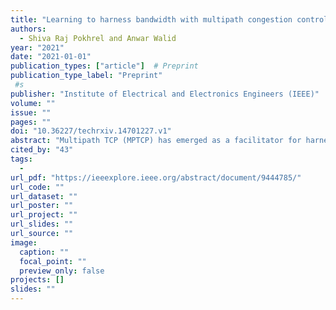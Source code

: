 ```yaml
---
title: "Learning to harness bandwidth with multipath congestion control and scheduling"
authors:
  - Shiva Raj Pokhrel and Anwar Walid
year: "2021"
date: "2021-01-01"
publication_types: ["article"]  # Preprint
publication_type_label: "Preprint"
 #s
publisher: "Institute of Electrical and Electronics Engineers (IEEE)"
volume: ""
issue: ""
pages: ""
doi: "10.36227/techrxiv.14701227.v1"
abstract: "Multipath TCP (MPTCP) has emerged as a facilitator for harnessing and pooling available bandwidth in wireless/wireline communication networks and in data centers. Existing implementations of MPTCP such as, Linked Increase Algorithm (LIA), Opportunistic LIA (OLIA) and BAlanced LInked Adaptation (BALIA) include separate algorithms for congestion control and packet scheduling, with pre-selected control parameters. We propose a Deep Q-Learning (DQL) based framework for joint congestion control and packet scheduling for MPTCP. At the heart of the solution is an intelligent agent for interface, learning and actuation, which learns from experience optimal congestion control and scheduling mechanism using DQL techniques with policy gradients. We provide a rigorous stability analysis of system dynamics which provides important practical design insights. In addition, the proposed DQL-MPTCPalgorithm utilizes the ‘recurrent neural network’ and integrates it with ‘long short-term memory’ for continuously i) learning dynamic behavior of subflows (paths) and ii) responding promptly to their behavior using prioritized experience replay. With extensive emulations, we show that the proposed DQL-based MPTCP algorithm outperforms MPTCP LIA, OLIA and BALIA algorithms. Moreover, the DQL-MPTCP algorithm is robust to time-varying network characteristics and provides dynamic exploration and exploitation of paths. The revised version is to appear in IEEE Trans. in Mobile Computing soon.&lt;br&gt;"
cited_by: "43"
tags:
  - 
url_pdf: "https://ieeexplore.ieee.org/abstract/document/9444785/"
url_code: ""
url_dataset: ""
url_poster: ""
url_project: ""
url_slides: ""
url_source: ""
image:
  caption: ""
  focal_point: ""
  preview_only: false
projects: []
slides: ""
---
```

